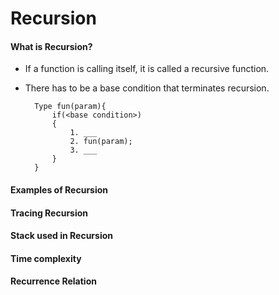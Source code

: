 # Recursion

#### What is Recursion?

- If a function is calling itself, it is called a recursive function.

- There has to be a base condition that terminates recursion.

        Type fun(param){
            if(<base condition>)
            {
                1. ___
                2. fun(param);
                3. ___
            }
        }

#### Examples of Recursion

#### Tracing Recursion

#### Stack used in Recursion

#### Time complexity

#### Recurrence Relation
